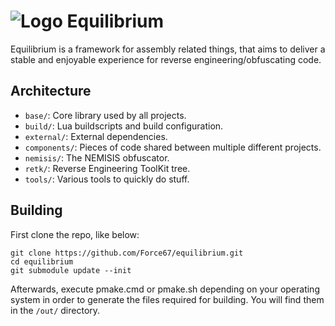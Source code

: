# ![Logo](https://i.imgur.com/l2bqQgT.png) Equilibrium

Equilibrium is a framework for assembly related things, that aims to deliver a stable and enjoyable experience for reverse engineering/obfuscating code.

## Architecture
* `base/`: Core library used by all projects.
* `build/`: Lua buildscripts and build configuration.
* `external/`: External dependencies.
* `components/`: Pieces of code shared between multiple different projects.
* `nemisis/`: The NEMISIS obfuscator.
* `retk/`: Reverse Engineering ToolKit tree.
* `tools/`: Various tools to quickly do stuff.

## Building
First clone the repo, like below:
```
git clone https://github.com/Force67/equilibrium.git
cd equilibrium
git submodule update --init
```
Afterwards, execute pmake.cmd or pmake.sh depending on your operating system in order to generate the files required for building. You will find them in the `/out/` directory.